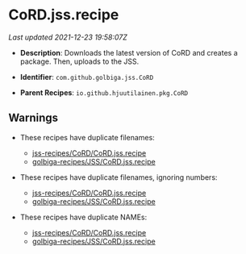 # CoRD.jss.recipe

_Last updated 2021-12-23 19:58:07Z_

- **Description**: Downloads the latest version of CoRD and creates a package. Then, uploads to the JSS.

- **Identifier**: `com.github.golbiga.jss.CoRD`

- **Parent Recipes**: `io.github.hjuutilainen.pkg.CoRD`

## Warnings

- These recipes have duplicate filenames:
    - [jss-recipes/CoRD/CoRD.jss.recipe](/autopkg-dupe-tracker/jss-recipes/CoRD/CoRD.jss.recipe)
    - [golbiga-recipes/JSS/CoRD.jss.recipe](/autopkg-dupe-tracker/golbiga-recipes/JSS/CoRD.jss.recipe)

- These recipes have duplicate filenames, ignoring numbers:
    - [jss-recipes/CoRD/CoRD.jss.recipe](/autopkg-dupe-tracker/jss-recipes/CoRD/CoRD.jss.recipe)
    - [golbiga-recipes/JSS/CoRD.jss.recipe](/autopkg-dupe-tracker/golbiga-recipes/JSS/CoRD.jss.recipe)

- These recipes have duplicate NAMEs:
    - [jss-recipes/CoRD/CoRD.jss.recipe](/autopkg-dupe-tracker/jss-recipes/CoRD/CoRD.jss.recipe)
    - [golbiga-recipes/JSS/CoRD.jss.recipe](/autopkg-dupe-tracker/golbiga-recipes/JSS/CoRD.jss.recipe)